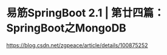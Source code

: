 # 易筋SpringBoot 2.1 | 第廿四篇：SpringBoot之MongoDB
https://blog.csdn.net/zgpeace/article/details/100875252
